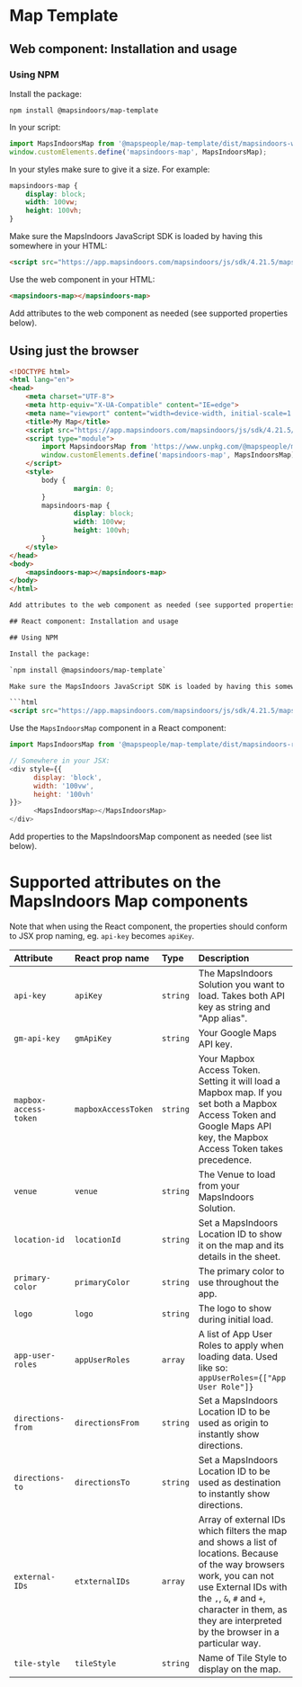 # Map Template

## Web component: Installation and usage

### Using NPM

Install the package:

`npm install @mapsindoors/map-template`

In your script:

```javascript
import MapsIndoorsMap from '@mapspeople/map-template/dist/mapsindoors-webcomponent.es.js';
window.customElements.define('mapsindoors-map', MapsIndoorsMap);
```

In your styles make sure to give it a size. For example:

```css
mapsindoors-map {
    display: block;
    width: 100vw;
    height: 100vh;
}
```

Make sure the MapsIndoors JavaScript SDK is loaded by having this somewhere in your HTML:

```html
<script src="https://app.mapsindoors.com/mapsindoors/js/sdk/4.21.5/mapsindoors-4.21.5.js.gz"></script>
```

Use the web component in your HTML:

```html
<mapsindoors-map></mapsindoors-map>
```

Add attributes to the web component as needed (see supported properties below).

## Using just the browser

```html
<!DOCTYPE html>
<html lang="en">
<head>
    <meta charset="UTF-8">
    <meta http-equiv="X-UA-Compatible" content="IE=edge">
    <meta name="viewport" content="width=device-width, initial-scale=1.0">
    <title>My Map</title>
    <script src="https://app.mapsindoors.com/mapsindoors/js/sdk/4.21.5/mapsindoors-4.21.5.js.gz"></script>
    <script type="module">
        import MapsindoorsMap from 'https://www.unpkg.com/@mapspeople/map-template/dist/mapsindoors-webcomponent.es.js';
        window.customElements.define('mapsindoors-map', MapsIndoorsMap)
    </script>
    <style>
        body {
                margin: 0;
        }
        mapsindoors-map {
                display: block;
                width: 100vw;
                height: 100vh;
        }
    </style>
</head>
<body>
    <mapsindoors-map></mapsindoors-map>
</body>
</html>

Add attributes to the web component as needed (see supported properties below).

## React component: Installation and usage

## Using NPM

Install the package:

`npm install @mapsindoors/map-template`

Make sure the MapsIndoors JavaScript SDK is loaded by having this somewhere in your HTML:

```html
<script src="https://app.mapsindoors.com/mapsindoors/js/sdk/4.21.5/mapsindoors-4.21.5.js.gz"></script>
```

Use the `MapsIndoorsMap` component in a React component:

```javascript
import MapsIndoorsMap from '@mapspeople/map-template/dist/mapsindoors-react.es.js';

// Somewhere in your JSX:
<div style={{
      display: 'block',
      width: '100vw',
      height: '100vh'
}}>
      <MapsIndoorsMap></MapsIndoorsMap>
</div>
```

Add properties to the MapsIndoorsMap component as needed (see list below).

# Supported attributes on the MapsIndoors Map components

Note that when using the React component, the properties should conform to JSX prop naming, eg. `api-key` becomes `apiKey`.

|Attribute|React prop name|Type|Description|
|:--|:--|:--|:--|
|`api-key`|`apiKey`|`string`|The MapsIndoors Solution you want to load. Takes both API key as string and "App alias". |
|`gm-api-key`|`gmApiKey`|`string`|Your Google Maps API key. |
|`mapbox-access-token`|`mapboxAccessToken`|`string`|Your Mapbox Access Token. Setting it will load a Mapbox map. If you set both a Mapbox Access Token and Google Maps API key, the Mapbox Access Token takes precedence. |
|`venue`|`venue`|`string`|The Venue to load from your MapsIndoors Solution. |
|`location-id`|`locationId`|`string`|Set a MapsIndoors Location ID to show it on the map and its details in the sheet. |
|`primary-color`|`primaryColor`|`string`|The primary color to use throughout the app. |
|`logo`|`logo`|`string`|The logo to show during initial load. |
|`app-user-roles`|`appUserRoles`|`array`|A list of App User Roles to apply when loading data. Used like so: `appUserRoles={["App User Role"]}`|
|`directions-from`|`directionsFrom`|`string`|Set a MapsIndoors Location ID to be used as origin to instantly show directions. |
|`directions-to`|`directionsTo`|`string`|Set a MapsIndoors Location ID to be used as destination to instantly show directions. |
|`external-IDs`|`etxternalIDs`|`array`|Array of external IDs which filters the map and shows a list of locations. Because of the way browsers work, you can not use External IDs with the `,`, `&`, `#` and `+`, character in them, as they are interpreted by the browser in a particular way. |
|`tile-style`|`tileStyle`|`string`|Name of Tile Style to display on the map. |
